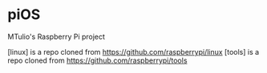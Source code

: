 # piOS
MTulio's Raspberry Pi project 

[linux] is a repo cloned from https://github.com/raspberrypi/linux
[tools] is a repo cloned from https://github.com/raspberrypi/tools

